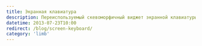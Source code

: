 ```yaml
---
title: Экранная клавиатура
description: Переиспользуемый скевоморфичный виджет экранной клавиатуры.
datetime: 2013-07-23T10:00
redirect: /blog/screen-keyboard/
category: 'limb'
---
```

